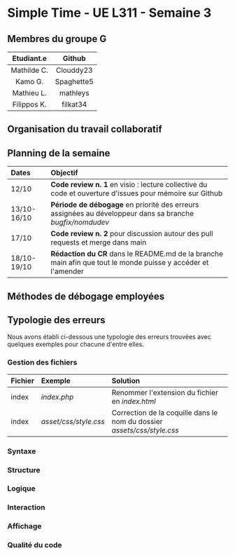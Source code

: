 # Simple Time - UE L311 - Semaine 3 

## Membres du groupe G

| Etudiant.e  |  Github     |    
| :----------:|:-----------:| 
| Mathilde C. | Clouddy23   | 
| Kamo G.     | Spaghette5  |   
| Mathieu L.  | mathleys    |   
| Filippos K. | filkat34    | 

## Organisation du travail collaboratif
## Planning de la semaine
| Dates		    |  Objectif   								 																			                                                            |    
| :-----------|:------------------------------------------------------------------------------------------------------------------------------| 
| 12/10		    | **Code review n. 1** en visio : lecture collective du code et ouverture d'issues pour mémoire sur Github    				          |
| 13/10-16/10 | **Période de débogage** en priorité des erreurs assignées au développeur dans sa branche _bugfix/nomdudev_					          |   
| 17/10		    | **Code review n. 2** pour discussion autour des pull requests et merge dans main						                                  |   
| 18/10-19/10 | **Rédaction du CR** dans le README.md de la branche main afin que tout le monde puisse y accéder et l'amender    			      | 

## Méthodes de débogage employées
## Typologie des erreurs
Nous avons établi ci-dessous une typologie des erreurs trouvées avec quelques exemples pour chacune d'entre elles.
### Gestion des fichiers
| Fichier |  Exemple	| Solution |
| :----- | :------	| :------ |
| index  | _index.php_	| Renommer l'extension du fichier en _index.html_	|
| index	 | _asset/css/style.css_| Correction de la coquille dans le nom du dossier _assets/css/style.css_ |
### Syntaxe
### Structure
### Logique
### Interaction
### Affichage
### Qualité du code
